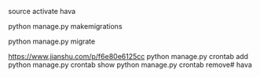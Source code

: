 source activate hava

python manage.py makemigrations

python manage.py migrate

https://www.jianshu.com/p/f6e80e6125cc
python manage.py crontab add
python manage.py crontab show
python manage.py crontab remove# hava
